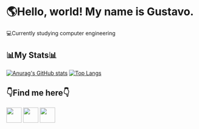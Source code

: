 <h1>🌎Hello, world! My name is Gustavo.</h1>

💻Currently studying computer engineering

<h2>📊My Stats📊</h2>

[![Anurag's GitHub stats](https://github-readme-stats.vercel.app/api?username=Gustalex&theme=highcontrast)](https://github.com/anuraghazra/github-readme-stats)
[![Top Langs](https://github-readme-stats.vercel.app/api/top-langs/?username=Gustalex&theme=highcontrast)](https://github.com/anuraghazra/github-readme-stats)
 

<h2>👇Find me here👇 </h2>
<a href="mailto:alexandregustavo00@gmail.com"><img height="40" src="https://img.shields.io/badge/Gmail-D14836?style=for-the-badge&logo=gmail&logoColor=white"></a>
<a href="https://www.instagram.com/gstv_alex/" target = "_blank"><img  height="40" src="https://img.shields.io/badge/Instagram-E4405F?style=for-the-badge&logo=instagram&logoColor=white"></a>
<a href="https://contate.me/gustalex" target = "_blank"><img  height="40" src="https://img.shields.io/badge/WhatsApp-25D366?style=for-the-badge&logo=whatsapp&logoColor=white"></a>
